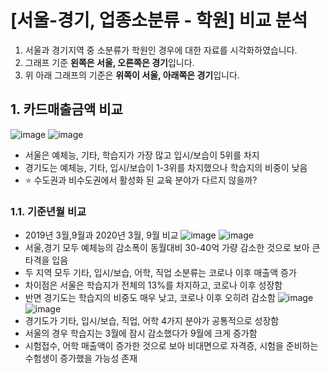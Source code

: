 # [서울-경기, 업종소분류 - 학원] 비교 분석
1. 서울과 경기지역 중 소분류가 학원인 경우에 대한 자료를 시각화하였습니다.
2. 그래프 기준 **왼쪽은 서울, 오른쪽은 경기**입니다.
3. 위 아래 그래프의 기준은 **위쪽이 서울, 아래쪽은 경기**입니다.
## 1. 카드매출금액 비교
![image](https://user-images.githubusercontent.com/44918665/128328923-28a0f47e-585a-42dc-9378-5f6429d16898.png)
![image](https://user-images.githubusercontent.com/44918665/128328857-d5fc7e47-47ac-4e3d-b0ec-f2cb406201f8.png) 
- 서울은 예체능, 기타, 학습지가 가장 많고 입시/보습이 5위를 차지
- 경기도는 예체능, 기타, 입시/보습이 1-3위를 차지했으나 학습지의 비중이 낮음
- ⭐ 수도권과 비수도권에서 활성화 된 교육 분야가 다르지 않을까?
### 1.1. 기준년월 비교
- 2019년 3월,9월과 2020년 3월, 9월 비교
![image](https://user-images.githubusercontent.com/44918665/128330219-bd4c384a-83b3-4de0-8032-2d9e1e216f8e.png)
![image](https://user-images.githubusercontent.com/44918665/128330260-d610ab2b-6bea-4377-8c79-ccbd6b06696f.png)
- 서울,경기 모두 예체능의 감소폭이 동월대비 30-40억 가량 감소한 것으로 보아 큰 타격을 입음
- 두 지역 모두 기타, 입시/보습, 어학, 직업 소분류는 코로나 이후 매출액 증가
- 차이점은 서울은 학습지가 전체의 13%를 차지하고, 코로나 이후 성장함
- 반면 경기도는 학습지의 비중도 매우 낮고, 코로나 이후 오히려 감소함
![image](https://user-images.githubusercontent.com/44918665/128332214-a02bbef2-d9e9-4799-9135-bf273f935a86.png)
![image](https://user-images.githubusercontent.com/44918665/128332169-b5fe49ef-6199-44b4-b338-0298eb1f0a25.png)
- 경기도가 기타, 입시/보습, 직업, 어학 4가지 분야가 공통적으로 성장함
- 서울의 경우 학습지는 3월에 잠시 감소했다가 9월에 크게 증가함
- 시험접수, 어학 매출액이 증가한 것으로 보아 비대면으로 자격증, 시험을 준비하는 수험생이 증가했을 가능성 존재




